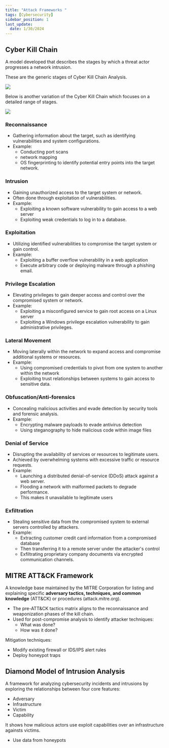 ```yaml
---
title: "Attack Frameworks "
tags: [Cybersecurity]
sidebar_position: 1
last_update:
  date: 1/30/2024
---
```



## Cyber Kill Chain

A model developed that describes the stages by which a threat actor progresses a network intrusion. 



These are the generic stages of Cyber Kill Chain Analysis.

<!-- - Reconnaissance
- Weaponization
- Delivery
- Exploitation
- Installation
- Command and Control (C2)
- Actions on Objectives -->


<div class="img-center">

![](/img/docs/sec+-ckc-2.png)


</div>



Below is another variation of the Cyber Kill Chain which focuses on a detailed range of stages.



<div class="img-center">

![](/img/docs/sec+-ckc-1.png)


</div>



### Reconnaissance

- Gathering information about the target, such as identifying vulnerabilities and system configurations.
- Example: 
    - Conducting port scans
    - network mapping
    - OS fingerprinting to identify potential entry points into the target network.

### Intrusion

- Gaining unauthorized access to the target system or network.
- Often done through exploitation of vulnerabilities.
- Example: 
    - Exploiting a known software vulnerability to gain access to a web server 
    - Exploiting weak credentials to log in to a database.

### Exploitation

- Utilizing identified vulnerabilities to compromise the target system or gain control.
- Example: 
    - Exploiting a buffer overflow vulnerability in a web application
    - Execute arbitrary code or deploying malware through a phishing email.

### Privilege Escalation

- Elevating privileges to gain deeper access and control over the compromised system or network.
- Example: 
    - Exploiting a misconfigured service to gain root access on a Linux server 
    - Exploiting a Windows privilege escalation vulnerability to gain administrative privileges.

### Lateral Movement

- Moving laterally within the network to expand access and compromise additional systems or resources.
- Example: 
    - Using compromised credentials to pivot from one system to another within the network
    - Exploiting trust relationships between systems to gain access to sensitive data.

### Obfuscation/Anti-forensics

- Concealing malicious activities and evade detection by security tools and forensic analysis.
- Example: 
    - Encrypting malware payloads to evade antivirus detection 
    - Using steganography to hide malicious code within image files

### Denial of Service

- Disrupting the availability of services or resources to legitimate users.
- Achieved by overwhelming systems with excessive traffic or resource requests.
- Example: 
    - Launching a distributed denial-of-service (DDoS) attack against a web server.
    - Flooding a network with malformed packets to degrade performance.
    - This makes it unavailable to legitimate users

### Exfiltration

- Stealing sensitive data from the compromised system to external servers controlled by attackers.
- Example: 
    - Extracting customer credit card information from a compromised database  
    - Then transferring it to a remote server under the attacker's control 
    - Exfiltrating proprietary company documents via encrypted communication channels.


## MITRE ATT&CK Framework

A knowledge base maintained by the MITRE Corporation for listing and explaining specific **adversary tactics, techniques, and common knowledge** (ATT&CK) or procedures (attack.mitre.org).

- The pre-ATT&CK tactics matrix aligns to the reconnaissance and weaponization phases of the kill chain.
- Used for post-compromise analysis to identify attacker techniques:
  - What was done?
  - How was it done?

Mitigation techniques:

- Modify existing firewall or IDS/IPS alert rules
- Deploy honeypot traps

## Diamond Model of Intrusion Analysis

A framework for analyzing cybersecurity incidents and intrusions by exploring the relationships between four core features: 

- Adversary
- Infrastructure
- Victim
- Capability

It shows how malicious actors use exploit capabilities over an infrastructure againsts victims.

- Use data from honeypots







